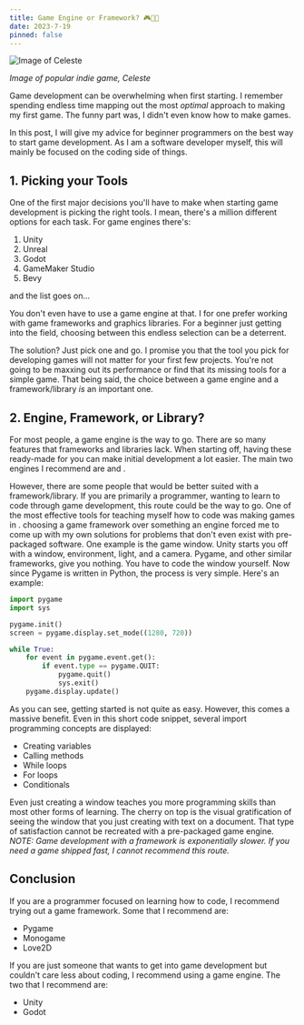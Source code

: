 ```yaml
---
title: Game Engine or Framework? 🎮👩‍💻
date: 2023-7-19
pinned: false
---
```

<script>
    import Link from './link.svelte'
</script>
![Image of Celeste](celeste.jpg)

*Image of popular indie game, Celeste*

Game development can be overwhelming when first starting. I remember spending endless time mapping out the most *optimal* approach to making my first game. The funny part was, I didn't even know how to make games.

In this post, I will give my advice for beginner programmers on the best way to start game development. As I am a software developer myself, this will mainly be focused on the coding side of things.

## 1. Picking your Tools

One of the first major decisions you'll have to make when starting game development is picking the right tools. I mean, there's a million different options for each task. For game engines there's:

 1. Unity
 2. Unreal
 3. Godot
 4. GameMaker Studio
 5. Bevy

and the list goes on...

You don't even have to use a game engine at that. I for one prefer working with game frameworks and graphics libraries. For a beginner just getting into the field, choosing between this endless selection can be a deterrent.

The solution? Just pick one and go. I promise you that the tool you pick for developing games will not matter for your first few projects. You're not going to be maxxing out its performance or find that its missing tools for a simple game. That being said, the choice between a game engine and a framework/library *is* an important one.

## 2. Engine, Framework, or Library?

For most people, a game engine is the way to go. There are so many features that frameworks and libraries lack. When starting off, having these ready-made for you can make initial development a lot easier. The main two engines I recommend are <Link title="Unity" url="https://unity.com" /> and <Link title="Godot" url="https://godotengine.org/" />.

However, there are some people that would be better suited with a framework/library. If you are primarily a programmer, wanting to learn to code through game development, this route could be the way to go. One of the most effective tools for teaching myself how to code was making games in <Link title="Pygame" url="https://pyga.me" />.
choosing a game framework over something an engine forced me to come up with my own solutions for problems that don't even exist with pre-packaged software. One example is the game window. Unity starts you off with a window, environment, light, and a camera. Pygame, and other similar frameworks, give you nothing. You have to code the window yourself. Now since Pygame is written in Python, the process is very simple. Here's an example:

```python
import pygame
import sys

pygame.init()
screen = pygame.display.set_mode((1280, 720))

while True:
    for event in pygame.event.get():
        if event.type == pygame.QUIT:
            pygame.quit()
            sys.exit()
    pygame.display.update()
```

As you can see, getting started is not quite as easy. However, this comes a massive benefit. Even in this short code snippet, several import programming concepts are displayed:
 - Creating variables
 - Calling methods
 - While loops
 - For loops
 - Conditionals

Even just creating a window teaches you more programming skills than most other forms of learning. The cherry on top is the visual gratification of seeing the window that you just creating with text on a document. That type of satisfaction cannot be recreated with a pre-packaged game engine.
*NOTE: Game development with a framework is exponentially slower. If you need a game shipped fast, I cannot recommend this route.*

## Conclusion

If you are a programmer focused on learning how to code, I recommend trying out a game framework. Some that I recommend are:

 - Pygame
 - Monogame
 - Love2D

If you are just someone that wants to get into game development but couldn't care less about coding, I recommend using a game engine. The two that I recommend are:

 - Unity
 - Godot
